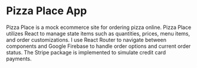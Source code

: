 # Pizza Place App

Pizza Place is a mock ecommerce site for ordering pizza online. Pizza Place utilizes React to manage state items such as quantities, prices, menu items, and order customizations. I use React Router to navigate between components and Google Firebase to handle order options and current order status. The Stripe package is implemented to simulate credit card payments.
